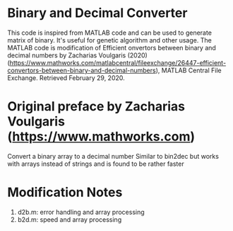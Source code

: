# Binary and Decimal Converter
This code is inspired from MATLAB code and can be used to generate matrix of binary. It's useful for genetic algorithm and other usage. The MATLAB code is modification of Efficient onvertors between binary and decimal numbers by Zacharias Voulgaris (2020) (https://www.mathworks.com/matlabcentral/fileexchange/26447-efficient-convertors-between-binary-and-decimal-numbers), MATLAB Central File Exchange. Retrieved February 29, 2020.

# Original preface by Zacharias Voulgaris (https://www.mathworks.com)
Convert a binary array to a decimal number
Similar to bin2dec but works with arrays instead of strings and is found to be rather faster

# Modification Notes
1. d2b.m: error handling and array processing
2. b2d.m: speed and array processing
